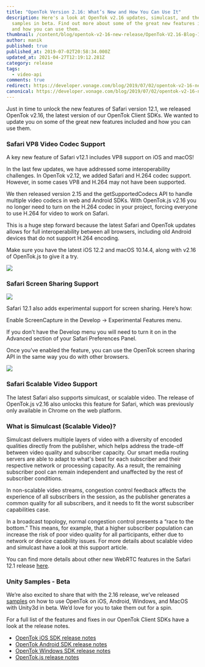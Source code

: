 ```yaml
---
title: "OpenTok Version 2.16: What’s New and How You Can Use It"
description: Here's a look at OpenTok v2.16 updates, simulcast, and the unity
  samples in beta. Find out more about some of the great new features included
  and how you can use them.
thumbnail: /content/blog/opentok-v2-16-new-release/OpenTok-V2.16-Blog-1.png
author: manik
published: true
published_at: 2019-07-02T20:58:34.000Z
updated_at: 2021-04-27T12:19:12.281Z
category: release
tags:
  - video-api
comments: true
redirect: https://developer.vonage.com/blog/2019/07/02/opentok-v2-16-new-release
canonical: https://developer.vonage.com/blog/2019/07/02/opentok-v2-16-new-release
---
```

Just in time to unlock the new features of Safari version 12.1, we released OpenTok v2.16, the latest version of our OpenTok Client SDKs. We wanted to update you on some of the great new features included and how you can use them.

### Safari VP8 Video Codec Support

A key new feature of Safari v12.1 includes VP8 support on iOS and macOS!

In the last few updates, we have addressed some interoperability challenges. In OpenTok v2.12, we added Safari and H.264 codec support. However, in some cases VP8 and H.264 may not have been supported.

We then released version 2.15 and the getSupportedCodecs API to handle multiple video codecs in web and Android SDKs. With OpenTok.js v2.16 you no longer need to turn on the H.264 codec in your project, forcing everyone to use H.264 for video to work on Safari.

This is a huge step forward because the latest Safari and OpenTok updates allows for full interoperability between all browsers, including old Android devices that do not support H.264 encoding.

Make sure you have the latest iOS 12.2 and macOS 10.14.4, along with v2.16 of OpenTok.js to give it a try.

[![](https://www.nexmo.com/wp-content/uploads/2019/07/safari-V12-1.png)](https://www.nexmo.com/wp-content/uploads/2019/07/safari-V12-1.png)

### Safari Screen Sharing Support

[![](https://www.nexmo.com/wp-content/uploads/2019/07/Screen-Shot-2019-07-02-at-11.14.40-AM.png)](https://www.nexmo.com/wp-content/uploads/2019/07/Screen-Shot-2019-07-02-at-11.14.40-AM.png)

Safari 12.1 also adds experimental support for screen sharing. Here’s how:

Enable ScreenCapture in the Develop -> Experimental Features menu.

If you don’t have the Develop menu you will need to turn it on in the Advanced section of your Safari Preferences Panel.

Once you’ve enabled the feature, you can use the OpenTok screen sharing API in the same way you do with other browsers.

[![](https://www.nexmo.com/wp-content/uploads/2019/07/Screen-Shot-2019-07-02-at-11.14.18-AM.png)](https://www.nexmo.com/wp-content/uploads/2019/07/Screen-Shot-2019-07-02-at-11.14.18-AM.png)

### Safari Scalable Video Support

The latest Safari also supports simulcast, or scalable video. The release of OpenTok.js v2.16 also unlocks this feature for Safari, which was previously only available in Chrome on the web platform.

### What is Simulcast (Scalable Video)?

Simulcast delivers multiple layers of video with a diversity of encoded qualities directly from the publisher, which helps address the trade-off between video quality and subscriber capacity. Our smart media routing servers are able to adapt to what's best for each subscriber and their respective network or processing capacity. As a result, the remaining subscriber pool can remain independent and unaffected by the rest of subscriber conditions.

In non-scalable video streams, congestion control feedback affects the experience of all subscribers in the session, as the publisher generates a common quality for all subscribers, and it needs to fit the worst subscriber capabilities case.

In a broadcast topology, normal congestion control presents a “race to the bottom.” This means, for example, that a higher subscriber population can increase the risk of poor video quality for all participants, either due to network or device capability issues. For more details about scalable video and simulcast have a look at this support article.

You can find more details about other new WebRTC features in the Safari 12.1 release [here](https://webkit.org/blog/8672/on-the-road-to-webrtc-1-0-including-vp8/).

### Unity Samples - Beta

We’re also excited to share that with the 2.16 release, we’ve released [samples](https://github.com/opentok/opentok-unity-samples) on how to use OpenTok on iOS, Android, Windows, and MacOS with Unity3d in beta. We’d love for you to take them out for a spin.

For a full list of the features and fixes in our OpenTok Client SDKs have a look at the release notes.

*   [OpenTok iOS SDK release notes](https://tokbox.com/developer/sdks/ios/release-notes.html)
*   [OpenTok Android SDK release notes](https://tokbox.com/developer/sdks/android/release-notes.html)
*   [OpenTok Windows SDK release notes](https://tokbox.com/developer/sdks/windows/release-notes.html)
*   [OpenTok.js release notes](https://tokbox.com/developer/sdks/js/release-notes.html)